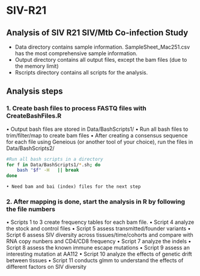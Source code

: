 # SIV-R21

## Analysis of SIV R21 SIV/Mtb Co-infection Study


* Data directory contains sample information. SampleSheet_Mac251.csv has the most comprehensive sample information.
* Output directory contains all output files, except the bam files (due to the memory limit)
* Rscripts directory contains all scripts for the analysis. 


## Analysis steps

### 1. Create bash files to process FASTQ files with CreateBashFiles.R 

   • Output bash files are stored in Data/BashScripts1/
   • Run all bash files to trim/filter/map to create bam files
   • After creating a consensus sequence for each file using Geneious (or another tool of your choice), run the files in Data/BashScripts2/ 
	
```bash
#Run all bash scripts in a directory
for f in Data/BashScripts1/*.sh; do
	bash "$f" -H   || break 
done
```
    • Need bam and bai (index) files for the next step  
    
### 2. After mapping is done, start the analysis in R by following the file numbers

   • Scripts 1 to 3 create frequency tables for each bam file.
   • Script 4 analyze the stock and control files 
   • Script 5 assess transmitted/founder variants 
   • Script 6 assess SIV diversity across tissues/time/cohorts and compare with RNA copy nunbers and CD4/CD8 frequency
    • Script 7 analyze the indels 
    • Script 8 assess the known immune escape mutations 
    • Script 9 assess an interesting mutation at AA112
    • Script 10 analyze the effects of genetic drift between tissues
    • Script 11 conducts glmm to understand the effects of different factors on SIV diversity
    
